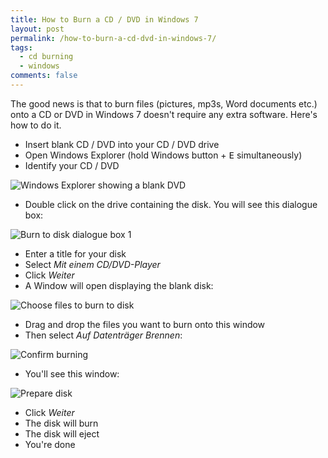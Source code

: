 ```yaml
---
title: How to Burn a CD / DVD in Windows 7
layout: post
permalink: /how-to-burn-a-cd-dvd-in-windows-7/
tags:
  - cd burning
  - windows
comments: false
---
```


The good news is that to burn files (pictures, mp3s, Word documents etc.) onto a CD or DVD in Windows 7 doesn't require any extra software. Here's how to do it.

- Insert blank CD / DVD into your CD / DVD drive
- Open Windows Explorer (hold Windows button + <kbd>E</kbd> simultaneously)
- Identify your CD / DVD

![Windows Explorer showing a blank DVD](https://res.cloudinary.com/hibbard/image/upload/v1528816213/windows_explorer.jpg "Windows Explorer showing a blank DVD")

- Double click on the drive containing the disk. You will see this dialogue box:

![Burn to disk dialogue box 1](https://res.cloudinary.com/hibbard/image/upload/v1528816230/auf_datentraeger_brennen.jpg "Burn to disk dialogue box 1")

- Enter a title for your disk
- Select _Mit einem CD/DVD-Player_
- Click _Weiter_
- A Window will open displaying the blank disk:

![Choose files to burn to disk](https://res.cloudinary.com/hibbard/image/upload/v1528816237/dateien_auswaehlen.jpg "Choose files to burn to disk")

- Drag and drop the files you want to burn onto this window
- Then select _Auf Datenträger Brennen_:

![Confirm burning](https://res.cloudinary.com/hibbard/image/upload/v1528816247/confirm_burning.jpg "Confirm burning")

- You'll see this window:

![Prepare disk](https://res.cloudinary.com/hibbard/image/upload/v1528816260/datentraeger_vorbereiten.png "Prepare disk")

- Click _Weiter_
- The disk will burn
- The disk will eject
- You're done
